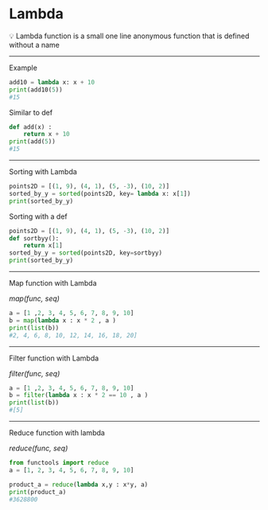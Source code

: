 # Lambda

<aside>
💡 Lambda function is a small one line anonymous function that is defined without a name

</aside>

---
Example
```python
add10 = lambda x: x + 10
print(add10(5))
#15
```

Similar to def
```python
def add(x) : 
	return x + 10 
print(add(5))
#15
```
---
Sorting with Lambda
```python
points2D = [(1, 9), (4, 1), (5, -3), (10, 2)]
sorted_by_y = sorted(points2D, key= lambda x: x[1])
print(sorted_by_y)
```

Sorting with a def
```python
points2D = [(1, 9), (4, 1), (5, -3), (10, 2)]
def sortbyy(): 
	return x[1]
sorted_by_y = sorted(points2D, key=sortbyy)
print(sorted_by_y)
```
---
Map function with Lambda

*map(func, seq)*
```python
a = [1 ,2, 3, 4, 5, 6, 7, 8, 9, 10]
b = map(lambda x : x * 2 , a )
print(list(b))
#2, 4, 6, 8, 10, 12, 14, 16, 18, 20]
```
---
Filter function with Lambda

*filter(func, seq)* 
```python
a = [1 ,2, 3, 4, 5, 6, 7, 8, 9, 10]
b = filter(lambda x : x * 2 == 10 , a )
print(list(b))
#[5]
```
---
Reduce function with lambda

*reduce(func, seq)*
```python
from functools import reduce
a = [1, 2, 3, 4, 5, 6, 7, 8, 9, 10]

product_a = reduce(lambda x,y : x*y, a)
print(product_a)
#3628800

```